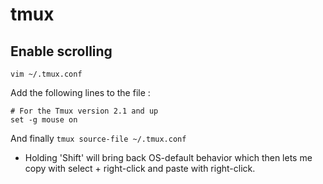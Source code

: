 # tmux

## Enable scrolling

`vim ~/.tmux.conf`

Add the following lines to the file :
```
# For the Tmux version 2.1 and up 
set -g mouse on 
```
And finally `tmux source-file ~/.tmux.conf`

- Holding 'Shift' will bring back OS-default behavior which then lets me copy with select + right-click and paste with right-click.	
